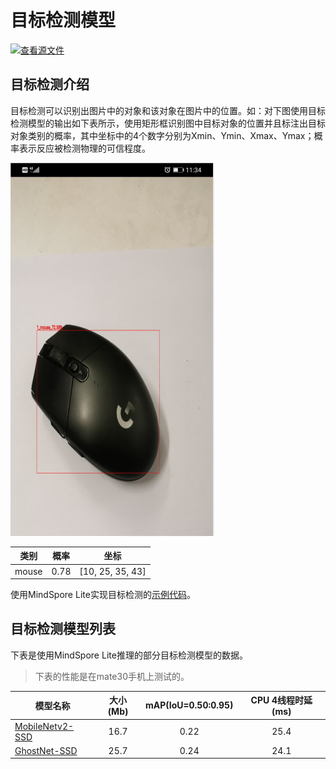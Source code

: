# 目标检测模型

[![查看源文件](https://mindspore-website.obs.cn-north-4.myhuaweicloud.com/website-images/master/resource/_static/logo_source.svg)](https://gitee.com/mindspore/docs/blob/master/docs/lite/docs/source_zh_cn/reference/object_detection_lite.md)

## 目标检测介绍

目标检测可以识别出图片中的对象和该对象在图片中的位置。如：对下图使用目标检测模型的输出如下表所示，使用矩形框识别图中目标对象的位置并且标注出目标对象类别的概率，其中坐标中的4个数字分别为Xmin、Ymin、Xmax、Ymax；概率表示反应被检测物理的可信程度。

![image_classification](images/object_detection.png)

| 类别  | 概率 | 坐标             |
| ----- | ---- | ---------------- |
| mouse | 0.78 | [10, 25, 35, 43] |

使用MindSpore Lite实现目标检测的[示例代码](https://gitee.com/mindspore/models/tree/master/official/lite/object_detection)。

## 目标检测模型列表

下表是使用MindSpore Lite推理的部分目标检测模型的数据。

> 下表的性能是在mate30手机上测试的。

| 模型名称               | 大小(Mb) | mAP(IoU=0.50:0.95) | CPU 4线程时延(ms) |
|-----------------------| :----------: | :----------: | :-----------: |
| [MobileNetv2-SSD](https://download.mindspore.cn/model_zoo/official/lite/ssd_mobilenetv2_lite/ssd.ms) | 16.7 | 0.22 | 25.4 |
| [GhostNet-SSD](https://download.mindspore.cn/model_zoo/official/lite/ssd_ghostnet_lite/ssd.ms) | 25.7 | 0.24 | 24.1 |
